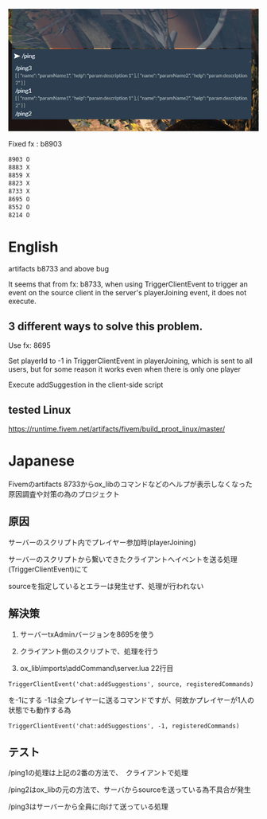  ![Image](https://github.com/Vanilland/txadminb8733test/blob/main/image.png)

Fixed fx : b8903
```
8903 O
8883 X
8859 X
8823 X
8733 X
8695 O
8552 O
8214 O
```

# English
artifacts b8733 and above bug

It seems that from fx: b8733, when using TriggerClientEvent to trigger an event on the source client in the server's playerJoining event, it does not execute.

## 3 different ways to solve this problem.

Use fx: 8695

Set playerId to -1 in TriggerClientEvent in playerJoining, which is sent to all users, but for some reason it works even when there is only one player

Execute addSuggestion in the client-side script

## tested Linux
https://runtime.fivem.net/artifacts/fivem/build_proot_linux/master/

# Japanese

Fivemのartifacts 8733からox_libのコマンドなどのヘルプが表示しなくなった
原因調査や対策の為のプロジェクト

## 原因

サーバーのスクリプト内でプレイヤー参加時(playerJoining)

サーバーのスクリプトから繋いできたクライアントへイベントを送る処理(TriggerClientEvent)にて

sourceを指定しているとエラーは発生せず、処理が行われない

## 解決策

1. サーバーtxAdminバージョンを8695を使う

2. クライアント側のスクリプトで、処理を行う

3. ox_lib\imports\addCommand\server.lua 22行目
```
TriggerClientEvent('chat:addSuggestions', source, registeredCommands)
```
を-1にする -1は全プレイヤーに送るコマンドですが、何故かプレイヤーが1人の状態でも動作する為
```
TriggerClientEvent('chat:addSuggestions', -1, registeredCommands)
```

## テスト

/ping1の処理は上記の2番の方法で、　クライアントで処理

/ping2はox_libの元の方法で、サーバからsourceを送っている為不具合が発生

/ping3はサーバーから全員に向けて送っている処理
